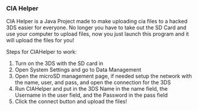 ### CIA Helper
CIA Helper is a Java Project made to make uploading cia files to a hacked 3DS easier for everyone. No longer you have to
take out the SD Card and use your computer to upload files, now you just launch this program and it will upload the files for you!

Steps for CIAHelper to work:
<ol>
<li>Turn on the 3DS with the SD card in</li>
<li>Open System Settings and go to Data Management</li>
<li>Open the microSD management page, if needed setup the network with the name, user, and pass, and open the connection for the 3DS</li>
<li>Run CIAHelper and put in the 3DS Name in the name field, the Username in the user field, and the Password in the pass field</li>
<li>Click the connect button and upload the files!</li>
</ol>